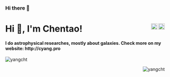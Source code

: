 ### Hi there 👋


<h1 align="left">Hi 👋, I'm Chentao!   
<a href="https://twitter.com/cht_yang" target="blank">
  <img align="right" src="https://cdn.jsdelivr.net/npm/simple-icons@3.0.1/icons/twitter.svg" alt="cht_yang" height="20" width="20" />
</a>
<a href="https://linkedin.com/in/chentao-yang-1731347b" target="blank">
  <img align="right" src="https://cdn.jsdelivr.net/npm/simple-icons@3.0.1/icons/linkedin.svg" alt="chentao-yang-1731347b" height="20" width="20" />
</a>
</h1> 

<h4 align="left">I do astrophysical researches, mostly about galaxies. Check more on my website: http://cyang.pro</h4>


<img src="https://github-readme-stats.vercel.app/api?username=yangcht&show_icons=true" alt="yangcht" /> </p>

<p align="right"> <img src="https://komarev.com/ghpvc/?username=yangcht" alt="yangcht" /> </p>
</p>
